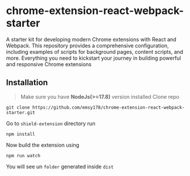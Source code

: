 # chrome-extension-react-webpack-starter
A starter kit for developing modern Chrome extensions with React and Webpack. This repository provides a comprehensive configuration, including examples of scripts for background pages, content scripts, and more. Everything you need to kickstart your journey in building powerful and responsive Chrome extensions
## Installation
>Make sure you have **NodeJs(>=17.8)** version installed
Clone repo

```
git clone https://github.com/emsy178/chrome-extension-react-webpack-starter.git
```
Go to `shield-extension` directory run

```
npm install
```
Now build the extension using

```
npm run watch
```
You will see un `folder` generated inside `dist`
